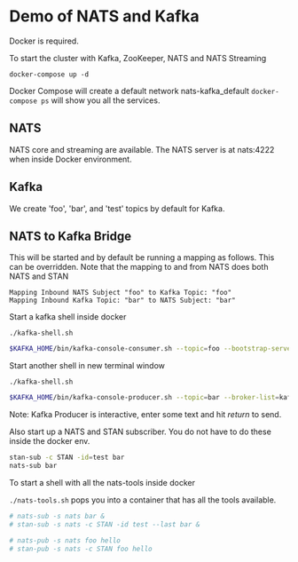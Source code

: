 # Demo of NATS and Kafka

Docker is required.

To start the cluster with Kafka, ZooKeeper, NATS and NATS Streaming

`docker-compose up -d`

Docker Compose will create a default network nats-kafka_default
`docker-compose ps` will show you all the services.

## NATS

NATS core and streaming are available. The NATS server is at nats:4222 when inside Docker environment.

## Kafka

We create 'foo', 'bar', and 'test' topics by default for Kafka.

## NATS to Kafka Bridge

This will be started and by default be running a mapping as follows. This can be overridden.
Note that the mapping to and from NATS does both NATS and STAN

```text
Mapping Inbound NATS Subject "foo" to Kafka Topic: "foo"
Mapping Inbound Kafka Topic: "bar" to NATS Subject: "bar"
```

Start a kafka shell inside docker

`./kafka-shell.sh`

```bash
$KAFKA_HOME/bin/kafka-console-consumer.sh --topic=foo --bootstrap-server=kafka:9092
```

Start another shell in new terminal window

`./kafka-shell.sh`

```bash
$KAFKA_HOME/bin/kafka-console-producer.sh --topic=bar --broker-list=kafka:9092 --sync --timeout=0
```

Note: Kafka Producer is interactive, enter some text and hit *return* to send.

Also start up a NATS and STAN subscriber. You do not have to do these inside the docker env.

```bash
stan-sub -c STAN -id=test bar
nats-sub bar
```

To start a shell with all the nats-tools inside docker

`./nats-tools.sh` pops you into a container that has all the tools available.

```bash
# nats-sub -s nats bar &
# stan-sub -s nats -c STAN -id test --last bar &

# nats-pub -s nats foo hello
# stan-pub -s nats -c STAN foo hello

```
